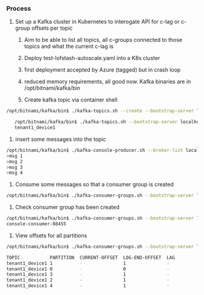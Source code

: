 ### Process

1. Set up a Kafka cluster in Kubernetes to interogate API for c-lag or c-group offsets per topic
   1. Aim to be able to list all topics, all c-groups connected to those topics and what the current c-lag is

   1. Deploy test-lofstash-autoscale.yaml into a K8s cluster

   1. first deployment accepted by Azure (tagged) but in crash loop

   1. reduced memory requirements, all good now. Kafka binaries are in /opt/bitnami/kafka/bin

   1. Create kafka topic via container shell

```bash
/opt/bitnami/kafka/bin$ ./kafka-topics.sh --create --bootstrap-server localhost:9092 --topic tenant1_device1 --partitions 5 --replication-factor 1

   /opt/bitnami/kafka/bin$ ./kafka-topics.sh --bootstrap-server localhost:9092 --list
   tenant1_device1
```

1. insert some messages into the topic

```bash
/opt/bitnami/kafka/bin$ ./kafka-console-producer.sh --broker-list localhost:9092 --topic tenant1_device1
>msg 1
>msg 2
>msg 3
>msg 4
```

1. Consume some messages so that a consumer group is created

```bash
/opt/bitnami/kafka/bin$ ./kafka-consumer-groups.sh --bootstrap-server localhost:9092 -list
```

1. Check consumer group has been created

```bash
/opt/bitnami/kafka/bin$ ./kafka-consumer-groups.sh --bootstrap-server localhost:9092 -list
console-consumer-88455
```

1. View offsets for all partitions

```bash
/opt/bitnami/kafka/bin$ ./kafka-consumer-groups.sh --bootstrap-server localhost:9092 -describe -group console-consumer-3241

TOPIC           PARTITION  CURRENT-OFFSET  LOG-END-OFFSET  LAG             CONSUMER-ID                                     HOST            CLIENT-ID
tenant1_device1 1          -               1               -               consumer-1-f19fa5c3-4879-4d2a-b324-817dfbb449a3 /10.240.0.15    consumer-1
tenant1_device1 0          -               0               -               consumer-1-f19fa5c3-4879-4d2a-b324-817dfbb449a3 /10.240.0.15    consumer-1
tenant1_device1 3          -               1               -               consumer-1-f19fa5c3-4879-4d2a-b324-817dfbb449a3 /10.240.0.15    consumer-1
tenant1_device1 2          -               1               -               consumer-1-f19fa5c3-4879-4d2a-b324-817dfbb449a3 /10.240.0.15    consumer-1
tenant1_device1 4          -               1               -               consumer-1-f19fa5c3-4879-4d2a-b324-817dfbb449a3 /10.240.0.15    consumer-1
```
